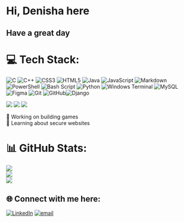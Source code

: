 # Hi, Denisha here
## Have a great day

# 💻 Tech Stack:
![C](https://img.shields.io/badge/c-%2300599C.svg?style=flat-square&logo=c&logoColor=white) ![C++](https://img.shields.io/badge/c++-%2300599C.svg?style=flat-square&logo=c%2B%2B&logoColor=white) ![CSS3](https://img.shields.io/badge/css3-%231572B6.svg?style=flat-square&logo=css3&logoColor=white) ![HTML5](https://img.shields.io/badge/html5-%23E34F26.svg?style=flat-square&logo=html5&logoColor=white) ![Java](https://img.shields.io/badge/java-%23ED8B00.svg?style=flat-square&logo=openjdk&logoColor=white) ![JavaScript](https://img.shields.io/badge/javascript-%23323330.svg?style=flat-square&logo=javascript&logoColor=%23F7DF1E) ![Markdown](https://img.shields.io/badge/markdown-%23000000.svg?style=flat-square&logo=markdown&logoColor=white) ![PowerShell](https://img.shields.io/badge/PowerShell-%235391FE.svg?style=flat-square&logo=powershell&logoColor=white) ![Bash Script](https://img.shields.io/badge/bash_script-%23121011.svg?style=flat-square&logo=gnu-bash&logoColor=white) ![Python](https://img.shields.io/badge/python-3670A0?style=flat-square&logo=python&logoColor=ffdd54) ![Windows Terminal](https://img.shields.io/badge/Windows%20Terminal-%234D4D4D.svg?style=flat-square&logo=windows-terminal&logoColor=white) ![MySQL](https://img.shields.io/badge/mysql-4479A1.svg?style=flat-square&logo=mysql&logoColor=white) ![Figma](https://img.shields.io/badge/figma-%23F24E1E.svg?style=flat-square&logo=figma&logoColor=white) ![Git](https://img.shields.io/badge/git-%23F05033.svg?style=flat-square&logo=git&logoColor=white) ![GitHub](https://img.shields.io/badge/github-%23121011.svg?style=flat-square&logo=github&logoColor=white)![Django](https://img.shields.io/badge/django-%23092E20.svg?style=for-the-badge&logo=django&logoColor=white)

![](https://github-readme-stats.vercel.app/api/top-langs/?username=denisha-madhura&theme=catppuccin_mocha&hide_border=false&include_all_commits=true&count_private=true&layout=compact)
![](https://github-profile-trophy.vercel.app/?username=denisha-madhura&theme=catppuccin_mocha&no-frame=false&no-bg=true&margin-w=4)
[![](https://visitcount.itsvg.in/api?id=denisha-madhura&icon=0&color=6)](https://visitcount.itsvg.in)

👾 Working on building games<br>🔐 Learning about secure websites



# 📊 GitHub Stats:
![](https://github-readme-stats.vercel.app/api?username=denisha-madhura&theme=catppuccin_mocha&hide_border=false&include_all_commits=true&count_private=true)<br/>
![](https://nirzak-streak-stats.vercel.app/?user=denisha-madhura&theme=catppuccin_mocha&hide_border=false)  
![](https://github-contributor-stats.vercel.app/api?username=denisha-madhura&limit=5&theme=catppuccin_mocha&combine_all_yearly_contributions=true)

## 🌐 Connect with me here:
[![LinkedIn](https://img.shields.io/badge/LinkedIn-%230077B5.svg?logo=linkedin&logoColor=white)](https://linkedin.com/in/https://www.linkedin.com/in/denisha-madhura-5384a331b/) [![email](https://img.shields.io/badge/Email-D14836?logo=gmail&logoColor=white)](mailto:denisha.madhura2007@gmail.com) 


